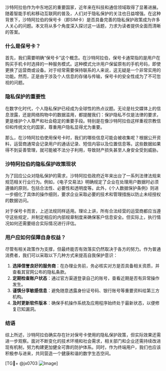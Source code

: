 沙特阿拉伯作为中东地区的重要国家，近年来在科技和通信领域取得了显著进展。随着智能手机和移动互联网的普及，人们对于隐私保护的关注也日益增强。在这种背景下，沙特阿拉伯的保号卡（即SIM卡）是否具备完善的隐私保护政策成为许多人关心的问题。本文将从多个角度深入探讨这一话题，力求为读者提供全面而清晰的答案。

### 什么是保号卡？

首先，我们需要明确“保号卡”这个概念。在沙特阿拉伯，保号卡通常指的是用户在购买手机卡时选择的一种服务模式。这种模式允许用户保留原有的手机号码，即使更换了运营商或设备。对于经常需要保持联系的人来说，这无疑是一个非常实用的功能。然而，正是由于涉及个人信息的存储与传输，保号卡的安全性成为了不可忽视的问题。

### 隐私保护的重要性

在数字化时代，个人隐私保护已经成为全球性的热点议题。无论是社交媒体上的信息泄露，还是网络购物中的数据滥用，都提醒我们：保护隐私不仅是法律的要求，更是维护个人尊严和社会稳定的重要手段。特别是在像沙特阿拉伯这样重视宗教信仰和传统文化的国家，尊重用户隐私显得尤为重要。

那么，在沙特阿拉伯使用保号卡时，我们的哪些信息可能会被收集呢？根据公开资料，运营商通常会记录用户的通话记录、短信内容以及位置信息等。这些数据如果得不到妥善管理，就可能被不法分子利用，导致财产损失甚至人身安全受到威胁。

### 沙特阿拉伯的隐私保护政策现状

为了回应公众对隐私保护的需求，沙特阿拉伯政府近年来出台了一系列法律法规来规范相关行业行为。例如，《电子交易法》明确规定了企业在处理用户数据时必须遵循的原则，包括合法性、必要性和透明度等。此外，《个人数据保护条例》则进一步细化了具体的操作细则，要求企业采取必要的技术和管理措施以防止未经授权的数据访问。

对于保号卡而言，上述法规同样适用。理论上讲，所有合法经营的运营商都应当遵守这些规定，并制定相应的内部规章制度来确保客户信息安全。但实际上，执行情况如何还需要结合实际情况进行评估。

### 用户应如何保障自身权益？

尽管有相关政策作为支撑，但最终能否有效落实仍然取决于各方的努力。作为普通消费者，我们可以采取以下几种方式来提高自我保护意识：

1. **选择信誉良好的服务商**：在办理业务前，务必核实对方是否具备相关资质，并查看其官网公布的隐私条款。
2. **定期检查账户状态**：通过官方渠道登录自己的账号，查看近期是否有异常操作发生。
3. **谨慎分享敏感信息**：避免随意透露身份证号码、银行账号等重要资料给第三方机构。
4. **及时更新软件版本**：确保手机操作系统及应用程序始终处于最新状态，以便修复已知漏洞。

### 结语

综上所述，沙特阿拉伯确实存在针对保号卡使用的隐私保护政策，但实际效果还需进一步观察。面对不断变化的技术环境和社会需求，相关部门和企业还需持续改进现有机制，努力构建更加健全可靠的防护体系。同时，作为终端用户，我们也应该积极参与进来，共同营造一个健康和谐的数字生态空间。

[TG💪+ @jx0703 ![Image](https://github.com/user-attachments/assets/dbca1d08-cadb-493c-b0ec-ad6f7a83f270)]